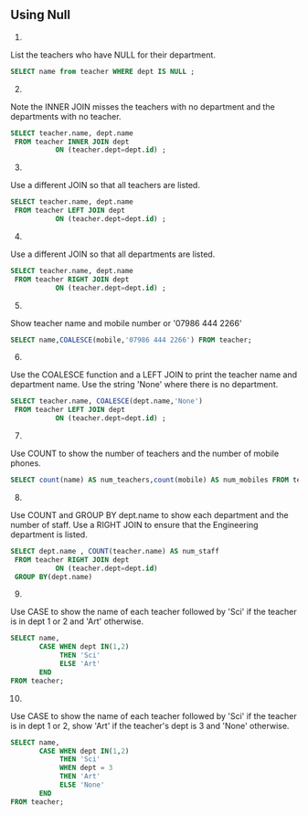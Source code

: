 ## Using Null

1.
List the teachers who have NULL for their department.
```sql
SELECT name from teacher WHERE dept IS NULL ;
```
2.
Note the INNER JOIN misses the teachers with no department and the departments with no teacher.
```sql
SELECT teacher.name, dept.name
 FROM teacher INNER JOIN dept
           ON (teacher.dept=dept.id) ;
```
3.
Use a different JOIN so that all teachers are listed.
```sql
SELECT teacher.name, dept.name
 FROM teacher LEFT JOIN dept
           ON (teacher.dept=dept.id) ;
```
4.
Use a different JOIN so that all departments are listed.
```sql
SELECT teacher.name, dept.name
 FROM teacher RIGHT JOIN dept
           ON (teacher.dept=dept.id) ;
```
 5.
 Show teacher name and mobile number or '07986 444 2266'
```sql
SELECT name,COALESCE(mobile,'07986 444 2266') FROM teacher;
```
6.
Use the COALESCE function and a LEFT JOIN to print the teacher name and department name.
Use the string 'None' where there is no department.
```sql
SELECT teacher.name, COALESCE(dept.name,'None')
 FROM teacher LEFT JOIN dept
           ON (teacher.dept=dept.id) ;
```
7.
Use COUNT to show the number of teachers and the number of mobile phones.
```sql
SELECT count(name) AS num_teachers,count(mobile) AS num_mobiles FROM teacher;
```
8.
Use COUNT and GROUP BY dept.name to show each department and the number of staff. 
Use a RIGHT JOIN to ensure that the Engineering department is listed.
```sql
SELECT dept.name , COUNT(teacher.name) AS num_staff
 FROM teacher RIGHT JOIN dept
           ON (teacher.dept=dept.id)
 GROUP BY(dept.name)
```
9.
Use CASE to show the name of each teacher followed by 'Sci' if the teacher is in dept 1 or 2 and 'Art' otherwise.
```sql
SELECT name,
       CASE WHEN dept IN(1,2)
            THEN 'Sci'
            ELSE 'Art'
       END
FROM teacher;
```
10.
Use CASE to show the name of each teacher followed by 'Sci' if the teacher is in dept 1 or 2, 
show 'Art' if the teacher's dept is 3 and 'None' otherwise.
```sql
SELECT name,
       CASE WHEN dept IN(1,2)
            THEN 'Sci'
            WHEN dept = 3
            THEN 'Art'
            ELSE 'None'
       END
FROM teacher;
```
